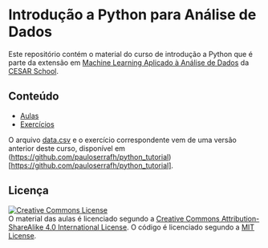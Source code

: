# Introdução a Python para Análise de Dados

Este repositório contém o material do curso de introdução a Python que é parte da extensão em [Machine Learning Aplicado à Análise de Dados](https://www.cesar.school/machine-learning-aplicado-a-analise-de-dados/) da [CESAR School](https://cesar.school).

## Conteúdo

- [Aulas](./aulas)
- [Exercícios](./exercicios)

O arquivo [data.csv](./exercicios/data.csv) e o exercício correspondente vem de uma versão anterior deste curso, disponível em (https://github.com/pauloserrafh/python_tutorial)[https://github.com/pauloserrafh/python_tutorial].

## Licença

<a rel="license" href="http://creativecommons.org/licenses/by-sa/4.0/"><img alt="Creative Commons License" style="border-width:0" src="https://i.creativecommons.org/l/by-sa/4.0/88x31.png" /></a><br />O material das aulas é licenciado segundo a <a rel="license" href="http://creativecommons.org/licenses/by-sa/4.0/">Creative Commons Attribution-ShareAlike 4.0 International License</a>. O código é licenciado segundo a [MIT License](./LICENSE.md).
